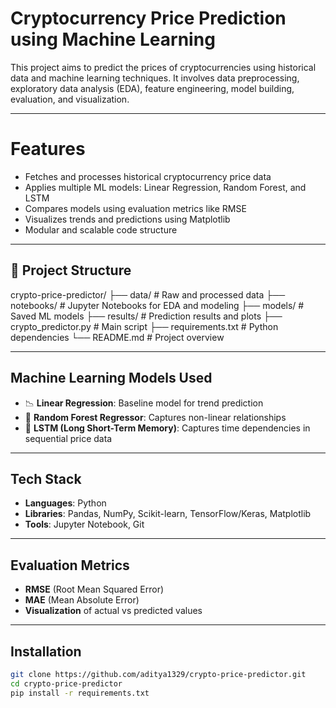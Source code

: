 #  Cryptocurrency Price Prediction using Machine Learning

This project aims to predict the prices of cryptocurrencies using historical data and machine learning techniques. It involves data preprocessing, exploratory data analysis (EDA), feature engineering, model building, evaluation, and visualization.

---

# Features

- Fetches and processes historical cryptocurrency price data
- Applies multiple ML models: Linear Regression, Random Forest, and LSTM
- Compares models using evaluation metrics like RMSE
- Visualizes trends and predictions using Matplotlib
- Modular and scalable code structure

---

## 📁 Project Structure

crypto-price-predictor/
├── data/ # Raw and processed data
├── notebooks/ # Jupyter Notebooks for EDA and modeling
├── models/ # Saved ML models
├── results/ # Prediction results and plots
├── crypto_predictor.py # Main script
├── requirements.txt # Python dependencies
└── README.md # Project overview


---

##  Machine Learning Models Used

- 📉 **Linear Regression**: Baseline model for trend prediction
- 🌳 **Random Forest Regressor**: Captures non-linear relationships
- 🧠 **LSTM (Long Short-Term Memory)**: Captures time dependencies in sequential price data

---

##  Tech Stack

- **Languages**: Python
- **Libraries**: Pandas, NumPy, Scikit-learn, TensorFlow/Keras, Matplotlib
- **Tools**: Jupyter Notebook, Git

---

##  Evaluation Metrics

- **RMSE** (Root Mean Squared Error)
- **MAE** (Mean Absolute Error)
- **Visualization** of actual vs predicted values

---

##  Installation

```bash
git clone https://github.com/aditya1329/crypto-price-predictor.git
cd crypto-price-predictor
pip install -r requirements.txt
